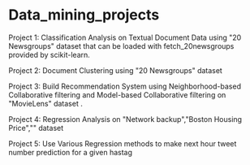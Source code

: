 # Data_mining_projects
Project 1: Classification Analysis on Textual Document Data using "20 Newsgroups" dataset that can be loaded with fetch_20newsgroups provided by scikit-learn.

Project 2: Document Clustering using "20 Newsgroups" dataset

Project 3: Build Recommendation System using Neighborhood-based Collaborative filtering and Model-based Collaborative filtering on "MovieLens" dataset .

Project 4: Regression Analysis on "Network backup","Boston Housing Price","" dataset

Project 5: Use Various Regression methods to make next hour tweet number prediction for a given hastag
